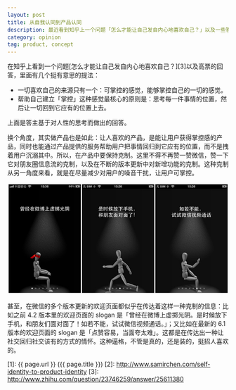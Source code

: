 ```yaml
---
layout: post
title: 从自我认同到产品认同
description: 最近看到知乎上一个问题「怎么才能让自己发自内心地喜欢自己？」以及一些答案，颇有共鸣，接着顺带往产品上靠了靠。
category: opinion
tag: product, concept
---
```


在知乎上看到一个问题[怎么才能让自己发自内心地喜欢自己？][3]以及高票的回答，里面有几个挺有意思的提法：

- 一切喜欢自己的来源只有一个：可掌控的感觉，能够掌控自己的一切的感觉。
- 帮助自己建立「掌控」这种感觉最核心的原则是：思考每一件事情的位置，然后让一切回到它应有的位置上去。

上面是答主基于对人性的思考而做出的回答。

换个角度，其实做产品也是如此：让人喜欢的产品，是能让用户获得掌控感的产品，同时也能通过产品提供的服务帮助用户把事情回归到它应有的位置，而不是拽着用户沉溺其中。所以，在产品中要保持克制。这里不得不再赞一赞微信，赞一下它对朋友圈信息流的克制，以及在不断的版本更新中对新增功能的克制。这种克制从另一角度来看，就是在尽量减少对用户的噪音干扰，让用户可掌控。

![image](../../images/self-identity-to-product-identity/wechat-4.2-slogan.jpg)

甚至，在微信的多个版本更新的欢迎页面都似乎在传达着这样一种克制的信息：比如之前 4.2 版本里的欢迎页面的 slogan 是「曾经在微博上虚掷光阴。是时候放下手机，和朋友们面对面了！如若不能，试试微信视频通话。」；又比如在最新的 6.1 版本的欢迎页面的 slogan 是「点赞容易，当面夸太难」。这都是在传达出一种让社交回归社交该有的方式的情怀。这种逼格，不管是真的，还是装的，挺招人喜欢的。



[SamirChen]: http://www.samirchen.com "SamirChen"
[1]: {{ page.url }} ({{ page.title }})
[2]: http://www.samirchen.com/self-identity-to-product-identity
[3]: http://www.zhihu.com/question/23746259/answer/25611380